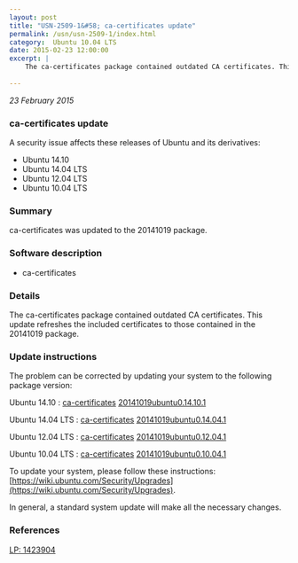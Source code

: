 ```yaml
---
layout: post
title: "USN-2509-1&#58; ca-certificates update"
permalink: /usn/usn-2509-1/index.html
category:  Ubuntu 10.04 LTS
date: 2015-02-23 12:00:00
excerpt: |
    The ca-certificates package contained outdated CA certificates. This update refreshes the included certificates to those contained in the 20141019 package. 
    
--- 
```

 
 

*23 February 2015*

### ca-certificates update

A security issue affects these releases of Ubuntu and its derivatives:

* Ubuntu 14.10
* Ubuntu 14.04 LTS
* Ubuntu 12.04 LTS
* Ubuntu 10.04 LTS

### Summary

ca-certificates was updated to the 20141019 package. 

### Software description

* ca-certificates 

### Details

The ca-certificates package contained outdated CA certificates. This update refreshes the included certificates to those contained in the 20141019 package. 

### Update instructions

The problem can be corrected by updating your system to the following package version:

Ubuntu 14.10
 : [ca-certificates](https://launchpad.net/ubuntu/+source/ca-certificates) <span> [20141019ubuntu0.14.10.1](https://launchpad.net/ubuntu/+source/ca-certificates/20141019ubuntu0.14.10.1) </span> 

Ubuntu 14.04 LTS
 : [ca-certificates](https://launchpad.net/ubuntu/+source/ca-certificates) <span> [20141019ubuntu0.14.04.1](https://launchpad.net/ubuntu/+source/ca-certificates/20141019ubuntu0.14.04.1) </span> 

Ubuntu 12.04 LTS
 : [ca-certificates](https://launchpad.net/ubuntu/+source/ca-certificates) <span> [20141019ubuntu0.12.04.1](https://launchpad.net/ubuntu/+source/ca-certificates/20141019ubuntu0.12.04.1) </span> 

Ubuntu 10.04 LTS
 : [ca-certificates](https://launchpad.net/ubuntu/+source/ca-certificates) <span> [20141019ubuntu0.10.04.1](https://launchpad.net/ubuntu/+source/ca-certificates/20141019ubuntu0.10.04.1) </span> 

To update your system, please follow these instructions: [https://wiki.ubuntu.com/Security/Upgrades](https://wiki.ubuntu.com/Security/Upgrades).

In general, a standard system update will make all the necessary changes. 

### References

 
 [LP: 1423904](https://launchpad.net/bugs/1423904)
 

